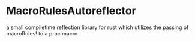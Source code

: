 # MacroRulesAutoreflector
a small compiletime reflection library for rust which utilizes the passing of macroRules! to a proc macro



